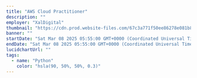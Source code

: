 ```yaml
---
title: "AWS Cloud Practitioner"
description: ""
employer: "XalDigital"
thumbnail: "https://cdn.prod.website-files.com/67c3a771f50ee86278e081b8/67d9223e9047fb8f414c8bf1_67cdc0e76041daac259e6dc6_cloud_practitioner.png"
banner: ""
startDate: "Sat Mar 08 2025 05:55:00 GMT+0000 (Coordinated Universal Time)"
endDate: "Sat Mar 08 2025 05:55:00 GMT+0000 (Coordinated Universal Time)"
lucidchartUrl: ""
tags:
  - name: "Python"
    color: "hsla(90, 50%, 50%, 0.3)"
---
```



